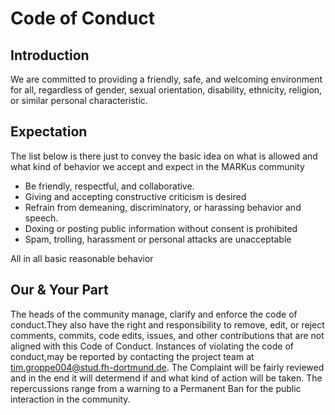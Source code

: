 

# Code of Conduct

## Introduction

We are committed to providing a friendly, safe, and welcoming environment for all, regardless of gender, sexual orientation, disability, ethnicity, religion, or similar personal characteristic.

## Expectation

The list below is there just to convey the basic idea on what is allowed and what kind of behavior we accept and expect in the MARKus community

*   Be friendly, respectful, and collaborative.
*   Giving and accepting constructive criticism is desired
*   Refrain from demeaning, discriminatory, or harassing behavior and speech.
*   Doxing or posting public information without consent is prohibited
*   Spam, trolling, harassment or personal attacks are unacceptable

All in all basic reasonable behavior

## Our & Your Part

The heads of the community manage, clarify and enforce the code of conduct.They also have the right and responsibility to remove, edit, or reject comments, commits, code edits, issues, and other contributions that are not aligned with this Code of Conduct. Instances of violating the code of conduct,may be reported by contacting the project team at [tim.groppe004@stud.fh-dortmund.de](projectTeam). The Complaint will be fairly reviewed and in the end it will determend if and what kind of action will be taken. The repercussions range from a warning to a Permanent Ban for the public interaction in the community.
